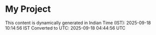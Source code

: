 # My Project

This content is dynamically generated in Indian Time (IST): 2025-09-18 10:14:56 IST
Converted to UTC: 2025-09-18 04:44:56 UTC
